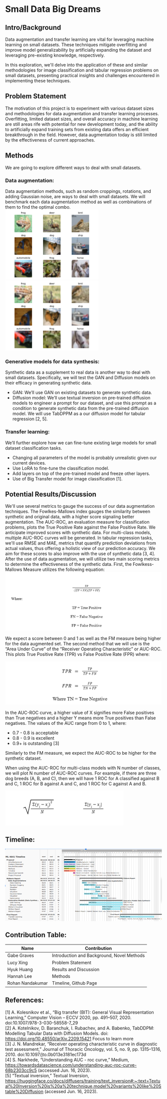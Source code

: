# Small Data Big Dreams
## Intro/Background

Data augmentation and transfer learning are vital for leveraging machine learning on small datasets. These techniques mitigate overfitting and improve model generalizability by artificially expanding the dataset and leveraging pre-existing knowledge, respectively. 

In this exploration, we'll delve into the application of these and similar methodologies for image classification and tabular regression problems on small datasets, presenting practical insights and challenges encountered in implementing these techniques.

## Problem Statement

The motivation of this project is to experiment with various dataset sizes and methodologies for data augmentation and transfer learning processes. Overfitting, limited dataset sizes, and overall accuracy in machine learning are still areas rife with potential for new development today, and the ability to artificially expand training sets from existing data offers an efficient breakthrough in the field. However, data augmentation today is still limited by the effectiveness of current approaches.

## Methods

We are going to explore different ways to deal with small datasets.

### Data augmentation:
Data augmentation methods, such as random croppings, rotations, and adding Gaussian noise, are ways to deal with small datasets. We will benchmark each data augmentation method as well as combinations of them to find the optimal combo.
<img src='Control.png' width='300'><br>
<img src='Random Crop.png' width='300'>
### Generative models for data synthesis:
Synthetic data as a supplement to real data is another way to deal with small datasets. Specifically, we will test the GAN and Diffusion models on their efficacy in generating synthetic data.
- GAN: We’ll use GAN on existing datasets to generate synthetic data.
- Diffusion model: We’ll use textual inversion on pre-trained diffusion models to engineer a prompt for our dataset, and use this prompt as a condition to generate synthetic data from the pre-trained diffusion model. We will use TabDPPM as a our diffusion model for tabular regression [2, 5].
### Transfer learning: 
We’ll further explore how we can fine-tune existing large models for small dataset classification tasks.
- Changing all parameters of the model is probably unrealistic given our current devices.
- Use LoRA to fine-tune the classification model.
- Add layers on top of the pre-trained model and freeze other layers.
- Use of Big Transfer model for image classification [1].
## Potential Results/Discussion

We'll use several metrics to gauge the success of our data augmentation techniques. The Fowlkes-Mallows index gauges the similarity between synthetic and original data, with a higher score signaling better augmentation. The AUC-ROC, an evaluation measure for classification problems, plots the True Positive Rate against the False Positive Rate. We anticipate improved scores with synthetic data. For multi-class models, multiple AUC-ROC curves will be generated. In tabular regression tasks, we'll use RMSE and MAE, metrics that quantify prediction deviations from actual values, thus offering a holistic view of our prediction accuracy. We aim for these scores to also improve with the use of synthetic data [3, 4].
  After the use of data augmentation, we will utilize two main scoring metrics to determine the effectiveness of the synthetic data. First, the Fowlkess-Mallows Measure utilizes the following equation:
![TP FN](/eq1.png)

  We expect a score between 0 and 1 as well as the FM measure being higher for the data augmented set. 
  The second method that we will use is the “Area Under Curve” of the “Receiver Operating Characteristic” or AUC-ROC. This plots True Positive Rate (TPR) vs False Positive Rate (FPR) where:

![TPR FPR](/eq2.png)

  In the AUC-ROC curve, a higher value of X signifies more False positives than True negatives and a higher Y means more True positives than False negatives. The values of the AUC range from 0 to 1, where:
  - 0.7 - 0.8 is acceptable
  - 0.8 - 0.9 is excellent
  - 0.9+ is outstanding [3]

Similarly to the FM measure, we expect the AUC-ROC to be higher for the synthetic dataset. 
  
  When using the AUC-ROC for multi-class models with N number of classes, we will plot N number of AUC-ROC curves. For example, if there are three dog breeds (A, B, and C), then we will have 1 ROC for A classified against B and C, 1 ROC for B against A and C, and 1 ROC for C against A and B.

![ROC](/eq3.png)
  
## Timeline:
![Timeline](/Timeline.png)

## Contribution Table:

| Name            | Contribution                              |
|-----------------|-------------------------------------------|
| Gabe Graves     | Introduction and Background, Novel Methods |
| Lucy Xing       | Problem Statement                          |
| Hyuk Huang      | Results and Discussion                     |
| Hannah Lee      | Methods                                   |
| Rohan Nandakumar| Timeline, Github Page                      |




## References:
[1] A. Kolesnikov et al., “Big transfer (BIT): General Visual Representation Learning,” Computer Vision – ECCV 2020, pp. 491–507, 2020. doi:10.1007/978-3-030-58558-7_29  
[2] A. Kotelnikov, D. Baranchuk, I. Rubachev, and A. Babenko, TabDDPM: Modelling Tabular Data with Diffusion Models. doi: https://doi.org/10.48550/arXiv.2209.15421 Focus to learn more  
[3] J. N. Mandrekar, “Receiver operating characteristic curve in diagnostic test assessment,” Journal of Thoracic Oncology, vol. 5, no. 9, pp. 1315–1316, 2010. doi:10.1097/jto.0b013e3181ec173d  
[4] S. Narkhede, “Understanding AUC - roc curve,” Medium, https://towardsdatascience.com/understanding-auc-roc-curve-68b2303cc9c5 (accessed Jun. 16, 2023).   
[5] “Textual inversion,” Textual Inversion, https://huggingface.co/docs/diffusers/training/text_inversion#:~:text=Textual%20Inversion%20is%20a%20technique,model%20variants%20like%20Stable%20Diffusion (accessed Jun. 16, 2023).
